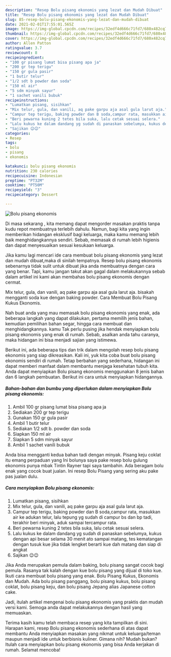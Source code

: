 ```yaml
---
description: "Resep Bolu pisang ekonomis yang lezat dan Mudah Dibuat"
title: "Resep Bolu pisang ekonomis yang lezat dan Mudah Dibuat"
slug: 85-resep-bolu-pisang-ekonomis-yang-lezat-dan-mudah-dibuat
date: 2021-02-01T17:55:01.565Z
image: https://img-global.cpcdn.com/recipes/32edf4d666c71fd7/680x482cq70/bolu-pisang-ekonomis-foto-resep-utama.jpg
thumbnail: https://img-global.cpcdn.com/recipes/32edf4d666c71fd7/680x482cq70/bolu-pisang-ekonomis-foto-resep-utama.jpg
cover: https://img-global.cpcdn.com/recipes/32edf4d666c71fd7/680x482cq70/bolu-pisang-ekonomis-foto-resep-utama.jpg
author: Allen Patton
ratingvalue: 3.7
reviewcount: 8
recipeingredient:
- "100 gr pisang lumat bisa pisang apa ja"
- "200 gr tep terigu"
- "150 gr gula pasir"
- "1 butir telur"
- "1/2 sdt b powder dan soda"
- "150 ml air"
- "5 sdm minyak sayur"
- "1 sachet vanili bubuk"
recipeinstructions:
- "Lumatkan pisang, sisihkan"
- "Mix telur, gula, dan vanili, aq pake garpu aja asal gula larut aja."
- "Campur tep terigu, baking powder dan B soda,campur rata, masukkan air ke adukan telur, lalu tepung yg sudah di campur bs dan bp tadi, terakhir beri minyak, aduk sampai tercampur rata."
- "Beri pewarna kuning 2 tetes bila suka, lalu cetak sesuai selera."
- "Lalu kukus ke dalam dandang yg sudah di panaskan sebelumya, kukus dengan api besar selama 30 menit ato sampai matang, tes kematangan dengan tusuk kue jika tidak lengket berarti kue dah matang dan siap di angkat"
- "Sajikan 😉😉"
categories:
- Resep
tags:
- bolu
- pisang
- ekonomis

katakunci: bolu pisang ekonomis 
nutrition: 230 calories
recipecuisine: Indonesian
preptime: "PT32M"
cooktime: "PT50M"
recipeyield: "3"
recipecategory: Dessert

---
```



![Bolu pisang ekonomis](https://img-global.cpcdn.com/recipes/32edf4d666c71fd7/680x482cq70/bolu-pisang-ekonomis-foto-resep-utama.jpg)

Di masa  sekarang , kita memang dapat mengorder masakan praktis tanpa kudu repot membuatnya terlebih dahulu. Namun, bagi kita yang ingin memberikan hidangan eksklusif bagi keluarga, maka kamu memang lebih baik menghidangkannya sendiri. Sebab, memasak di rumah lebih higienis dan dapat menyesuaikan sesuai kesukaan keluarga.

Jika kamu lagi mencari ide cara membuat bolu pisang ekonomis yang lezat dan mudah dibuat,maka di sinilah tempatnya. Resep bolu pisang ekonomis  sebenarnya tidak sulit untuk dibuat jika anda membuatnya dengan cara yang benar. Tapi, kamu jangan takut akan gagal dalam melakukannya 
sebab dalam artikel ini kami akan membahas bolu pisang ekonomis dengan cermat.  

Mix telur, gula, dan vanili, aq pake garpu aja asal gula larut aja. bisakah mengganti soda kue dengan baking powder. Cara Membuat Bolu Pisang Kukus Ekonomis.

Nah buat anda yang mau memasak bolu pisang ekonomis yang enak, ada beberapa langkah yang dapat dilakukan, pertama memilih jenis bahan, kemudian pemilihan bahan segar, hingga cara membuat dan menghidangkannya. kamu Tak perlu pusing jika hendak menyiapkan bolu pisang ekonomis yang enak di rumah. Sebab, asalkan anda  tahu caranya, maka hidangan ini bisa menjadi sajian yang istimewa.

Berikut ini, ada beberapa tips dan trik dalam mengolah resep bolu pisang ekonomis yang siap dikreasikan. Kali ini, yuk kita coba buat bolu pisang ekonomis sendiri di rumah. Tetap berbahan yang sederhana, hidangan ini dapat memberi manfaat dalam membantu menjaga kesehatan tubuh kita. Anda dapat menyiapkan Bolu pisang ekonomis menggunakan 8 jenis bahan dan 6 langkah pembuatan. Berikut ini cara untuk menyiapkan hidangannya.

<!--inarticleads1-->

##### Bahan-bahan dan bumbu yang diperlukan dalam menyiapkan Bolu pisang ekonomis:

1. Ambil 100 gr pisang lumat bisa pisang apa ja
1. Sediakan 200 gr tep terigu
1. Gunakan 150 gr gula pasir
1. Ambil 1 butir telur
1. Sediakan 1/2 sdt b. powder dan soda
1. Siapkan 150 ml air
1. Siapkan 5 sdm minyak sayur
1. Ambil 1 sachet vanili bubuk


Anda bisa mengganti kedua bahan tadi dengan minyak. Pisang keju coklat itu emang perpaduan yang Ini bolunya saya pake resep bolu gulung ekonomis punya mbak Tintin Rayner tapi saya tambahin. Ada beragam bolu enak yang cocok buat jualan. Ini resep Bolu Pisang yang sering aku pake pas jualan dulu. 

<!--inarticleads2-->

##### Cara menyiapkan Bolu pisang ekonomis:

1. Lumatkan pisang, sisihkan
1. Mix telur, gula, dan vanili, aq pake garpu aja asal gula larut aja.
1. Campur tep terigu, baking powder dan B soda,campur rata, masukkan air ke adukan telur, lalu tepung yg sudah di campur bs dan bp tadi, terakhir beri minyak, aduk sampai tercampur rata.
1. Beri pewarna kuning 2 tetes bila suka, lalu cetak sesuai selera.
1. Lalu kukus ke dalam dandang yg sudah di panaskan sebelumya, kukus dengan api besar selama 30 menit ato sampai matang, tes kematangan dengan tusuk kue jika tidak lengket berarti kue dah matang dan siap di angkat
1. Sajikan 😉😉


Jika Anda merupakan pemula dalam baking, bolu pisang sangat cocok bagi pemula. Rasanya tak kalah dengan kue bolu pisang yang dijual di toko kue. Ikuti cara membuat bolu pisang yang enak. Bolu Pisang Kukus, Ekonomis dan Mudah. Ada bolu pisang panggang, bolu pisang kukus, bolu pisang coklat, bolu pisang keju, dan bolu pisang Jepang alias Japanese cotton cake. 

Jadi, itulah artikel mengenai  bolu pisang ekonomis  yang praktis dan mudah versi kami. Semoga anda dapat melakukannya dengan hasil yang memuaskan. 

Terima kasih kamu telah membaca resep yang kita tampilkan di sini. Harapan kami, resep  Bolu pisang ekonomis sederhana di atas dapat membantu Anda menyiapkan masakan yang nikmat untuk keluarga/teman maupun menjadi ide untuk berbisnis kuliner. Gimana nih? Mudah bukan? Itulah cara menyiapkan bolu pisang ekonomis yang bisa Anda kerjakan di rumah. Selamat mencoba!

